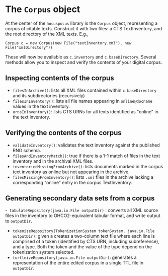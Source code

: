 # The `Corpus` object #

At the center of the `hocuspocus` library is the `Corpus` object, representing a corpus of citable texts.  Construct it with two files:  a CTS TextInventory, and the root directory of the XML texts.  E.g., 

    Corpus c = new Corpus(new File("textInventory.xml"), new File("xmlDirectory"))

These will now be available as `c.inventory` and `c.baseDirectory`.  Several methods allow you to inspect and verify the contents of your digital corpus.

## Inspecting contents of the corpus ##

- `filesInArchive()`: lists all XML files contained within `c.baseDirectory` and its subdirectories (recursively)
- `filesInInventory()`: lists all file names appearing in `online@docname` values in the text inventory.
- `urnsInInventory()`:  lists CTS URNs for all texts identified as "online" in the text inventory.

## Verifying the contents of the corpus ##

- `validateInventory()`: validates the text inventory against the published RNG schema.
- `filesAndInventoryMatch()`:  true if there is a 1-1 match of files in the text inventory and in the archival XML files.
- `inventoriedMissingFromArchive()`: lists documents marked in the corpus text inventory as online but not appearing in the archive.
- `filesMissingFromInventory()`:  lists `.xml` files in the archive lacking a corresponding "online" entry in the corpus TextInventory.

## Generating secondary data sets from a corpus ##

-` tabulateRepository(java.io.File outputDir)` :  converts all XML source files in the inventory to OHCO2-equivalent tabular format, and write output to `outputDir`.
- `tokenizeRepository(TokenizationSystem tokenSystem, java.io.File outputDir)`:  given a creates a two-column text file where each line is comprised of a token (identified by CTS URN, including subreference), and a type. Both the token and the value of the type depend on the tokenization system selected.
- `turtleizeRepository(java.io.File outputDir)`:  generates a representation of the entire edited corpus in a single TTL file in `outputDir`.

